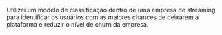 Utilizei um modelo de classificação dentro de uma empresa de streaming para identificar os usuários com as maiores chances de deixarem a plataforma e reduzir o nível de churn da empresa.
